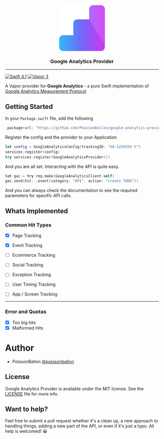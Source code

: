 <h3 align="center">
<a href="https://github.com/PoissonBallon/google-analytics-provider">
<img src="./Assets/logo.png" width="150"/>
<br />
<br />
</a>
Google Analytics Provider
</h3>

------

[![Swift 4.1](https://img.shields.io/badge/Language-Swift%204.1-orange.svg)](https://developer.apple.com/swift/)
[![Vapor 3](https://img.shields.io/badge/vapor-3-00B0FF.svg?logo=data:image/svg+xml;base64,PHN2ZyB3aWR0aD0iMzIiIGhlaWdodD0iMzIiIHZpZXdCb3g9IjAgMCAyIDIiIHhtbG5zPSJodHRwOi8vd3d3LnczLm9yZy8yMDAwL3N2ZyI+PGRlZnM+PGxpbmVhckdyYWRpZW50IHgxPSIwJSIgeTE9IjI0JSIgeDI9IjAlIiB5Mj0iOTYlIiBpZD0iYyI+PHN0b3Agc3RvcC1jb2xvcj0iIzQzQzRGQyIvPjxzdG9wIHN0b3AtY29sb3I9IiNERjQzRjYiIG9mZnNldD0iMTAwJSIvPjwvbGluZWFyR3JhZGllbnQ+PC9kZWZzPjxwYXRoIGZpbGw9InVybCgjYykiIGQ9Ik0xLDAgQzEsMCAxLjcsMC45IDEuNywxLjMgQzEuNywxLjcgMS40LDIgMSwyIEMwLjYsMiAwLjMsMS43IDAuMywxLjMgQzAuMywwLjkgMSwwIDEsMCBaIi8+PC9zdmc+
)](https://github.com/vapor/vapor)

A Vapor provider for __Google Analytics__ - a pure Swift implementation of [Google Analytics Measurement Protocol](https://developers.google.com/analytics/devguides/collection/protocol/v1/)



## Getting Started
In your `Package.swift` file, add the following

~~~~swift
.package(url: "https://github.com/PoissonBallon/google-analytics-provider.git", from: "0.0.1")
~~~~

Register the config and the provider to your Application
~~~~swift
let config = GoogleAnalyticsConfig(trackingID: "UA-12XXXXX-Y")
services.register(config)
try services.register(GoogleAnalyticsProvider())
~~~~

And you are all set. Interacting with the API is quite easy.
~~~~swift
let gac = try req.make(GoogleAnalyticsClient.self)
gac.send(hit: .event(category: "API", action: "create TODO"))
~~~~

And you can always check the documentation to see the required parameters for specific API calls.


## Whats Implemented

### Common Hit Types
* [x] Page Tracking
* [x] Event Tracking
* [ ] Ecommerce Tracking
* [ ] Social Tracking
* [ ] Exception Tracking
* [ ] User Timing Tracking
* [ ] App / Screen Tracking


---
### Error and Quotas
* [x] Too big hits
* [x] Malformed Hits

# Author

* PoissonBallon [@poissonballon](https://twitter.com/poissonballon)


## License

Google Analytics Provider is available under the MIT license. See the [LICENSE](LICENSE) file for more info.

## Want to help?
Feel free to submit a pull request whether it's a clean up, a new approach to handling things, adding a new part of the API, or even if it's just a typo. All help is welcomed! 😀
